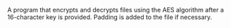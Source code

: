 A program that encrypts and decrypts files using the AES algorithm after a 16-character key is provided. Padding is added to the file if necessary.
